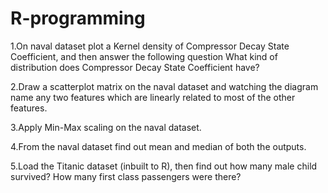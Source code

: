 # R-programming
1.On naval dataset plot a Kernel density of Compressor Decay State Coefficient, and then answer the following question What kind of distribution does Compressor Decay State Coefficient have?

2.Draw a scatterplot matrix on the naval dataset and watching the diagram name any two features which are linearly related to most of the other features.

3.Apply Min-Max scaling on the naval dataset.

4.From the naval dataset find out mean and median of both the outputs.

5.Load the Titanic dataset (inbuilt to R), then find out how many male child survived? How many first class passengers were there?
